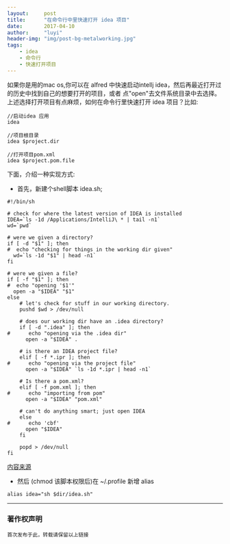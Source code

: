 ```yaml
---
layout:     post
title:      "在命令行中里快速打开 idea 项目"
date:       2017-04-10
author:     "luyi"
header-img: "img/post-bg-metalworking.jpg"
tags:
    - idea
    - 命令行
    - 快速打开项目
---
```

如果你是用的mac os,你可以在 alfred 中快速启动intellj idea，然后再最近打开过的历史中找到自己的想要打开的项目，或者
点"open"去文件系统目录中去选择。上述选择打开项目有点麻烦，如何在命令行里快速打开 idea 项目？比如:
```
//启动idea 应用
idea

//项目根目录
idea $project.dir

//打开项目pom.xml
idea $project.pom.file
```
下面，介绍一种实现方式:

- 首先，新建个shell脚本 idea.sh;

```
#!/bin/sh

# check for where the latest version of IDEA is installed
IDEA=`ls -1d /Applications/IntelliJ\ * | tail -n1`
wd=`pwd`

# were we given a directory?
if [ -d "$1" ]; then
#  echo "checking for things in the working dir given"
  wd=`ls -1d "$1" | head -n1`
fi

# were we given a file?
if [ -f "$1" ]; then
#  echo "opening '$1'"
  open -a "$IDEA" "$1"
else
    # let's check for stuff in our working directory.
    pushd $wd > /dev/null

    # does our working dir have an .idea directory?
    if [ -d ".idea" ]; then
#      echo "opening via the .idea dir"
      open -a "$IDEA" .

    # is there an IDEA project file?
    elif [ -f *.ipr ]; then
#      echo "opening via the project file"
      open -a "$IDEA" `ls -1d *.ipr | head -n1`

    # Is there a pom.xml?
    elif [ -f pom.xml ]; then
#      echo "importing from pom"
      open -a "$IDEA" "pom.xml"

    # can't do anything smart; just open IDEA
    else
#      echo 'cbf'
      open "$IDEA"
    fi

    popd > /dev/null
fi
```

[内容来源](https://gist.github.com/chrisdarroch/7018927)

- 然后 (chmod 该脚本权限后)在 ~/.profile 新增 alias

```
alias idea="sh $dir/idea.sh"
```









---
### 著作权声明

`首次发布于此，转载请保留以上链接`

